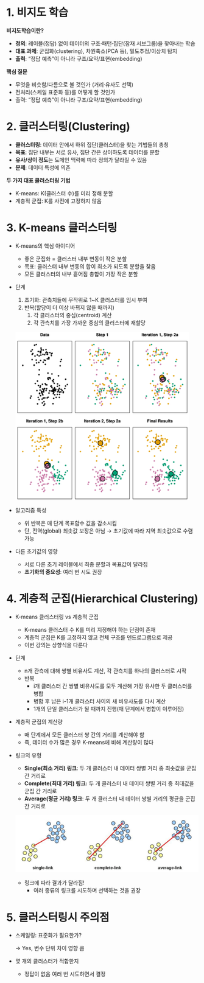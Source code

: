 # 1. 비지도 학습

**비지도학습이란?**

- **정의**: 레이블(정답) 없이 데이터의 구조·패턴·집단(잠재 서브그룹)을 찾아내는 학습
- **대표 과제**: 군집화(clustering), 차원축소(PCA 등), 밀도추정/이상치 탐지
- **출력**: “정답 예측”이 아니라 구조/요약/표현(embedding)

**핵심 질문**

- 무엇을 비슷함/다름으로 볼 것인가 (거리·유사도 선택)
- 전처리(스케일 표준화 등)를 어떻게 할 것인가
- 출력: “정답 예측”이 아니라 구조/요약/표현(embedding)

# 2. 클러스터링(Clustering)

- **클러스터링**: 데이터 안에서 하위 집단(클러스터)을 찾는 기법들의 총칭
- **목표**: 집단 내부는 서로 유사, 집단 간은 상이하도록 데이터를 분할
- **유사/상이 정도**는 도메인 맥락에 따라 정의가 달라질 수 있음
- **문제**: 데이터 특성에 의존

**두 가지 대표 클러스터링 기법**

- K-means: K(클러스터 수)를 미리 정해 분할
- 계층적 군집: K를 사전에 고정하지 않음

# 3. K-means 클러스터링

- K-means의 핵심 아이디어
    - 좋은 군집화 = 클러스터 내부 변동이 작은 분할
    - 목표: 클러스터 내부 변동의 합이 최소가 되도록 분할을 찾음
    - 모든 클러스터의 내부 흩어짐 총합이 가장 작은 분할

- 단계
    1. 초기화: 관측치들에 무작위로 1~K 클러스터를 임시 부여
    2. 반복(할당이 더 이상 바뀌지 않을 때까지)
        1. 각 클러스터의 중심(centroid) 계산
        2. 각 관측치를 가장 가까운 중심의 클러스터에 재할당
    
    ![image.png](./image.png)
    
- 알고리즘 특성
    - 위 반복은 매 단계 목표함수 값을 감소시킴
    - 단, 전역(global) 최솟값 보장은 아님 → 초기값에 따라 지역 최솟값으로 수렴 가능

- 다른 초기값의 영향
    - 서로 다른 초기 레이블에서 최종 분할과 목표값이 달라짐
    - **초기화의 중요성**: 여러 번 시도 권장

# 4. 계층적 군집(Hierarchical Clustering)

- K-means 클러스터링 vs 계층적 군집
    - K-means 클러스터 수 K를 미리 지정해야 하는 단점이 존재
    - 계층적 군집은 K를 고정하지 않고 전체 구조를 덴드로그램으로 제공
    - 이번 강의는 상향식을 다룬다

- 단계
    - n개 관측에 대해 쌍별 비유사도 계산, 각 관측치를 하나의 클러스터로 시작
    - 반복
        - i개 클러스터 간 쌍별 비유사도를 모두 계산해 가장 유사한 두 클러스터를 병합
        - 병합 후 남은 i-1개 클러스터 사이의 새 비유사도를 다시 계산
        - 1개의 단일 클러스터가 될 때까지 진행(매 단계에서 병합이 이루어짐)

- 계층적 군집의 계산량
    - 매 단계에서 모든 클러스터 쌍 간의 거리를 계산해야 함
    - 즉, 데이터 수가 많은 경우 K-means에 비해 계산량이 많다

- 링크의 유형
    - **Single(최소 거리) 링크**: 두 개 클러스터 내 데이터 쌍별 거리 중 최솟값을 군집 간 거리로
    - **Complete(최대 거리) 링크:** 두 개 클러스터 내 데이터 쌍별 거리 중 최대값을 군집 간 거리로
    - **Average(평균 거리) 링크**: 두 개 클러스터 내 데이터 쌍별 거리의 평균을 군집 간 거리로
    
    ![image.png](./image1.png)
    
    - 링크에 따라 결과가 달라짐!
        - 여러 종류의 링크를 시도하며 선택하는 것을 권장

# 5. 클러스터링시 주의점

- 스케일링: 표준화가 필요한가?
    
    → Yes, 변수 단위 차이 영향 큼
    
- 몇 개의 클러스터가 적합한지
    - 정답이 없음 여러 번 시도하면서 결정